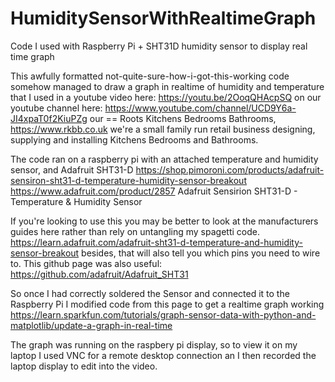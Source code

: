 # HumiditySensorWithRealtimeGraph
Code I used with Raspberry Pi + SHT31D humidity sensor to display real time graph

This awfully formatted not-quite-sure-how-i-got-this-working code somehow
managed to draw a graph in realtime of humidity and temperature that I used
in a youtube video here: https://youtu.be/2OoqQHAcpSQ
on our youtube channel here: https://www.youtube.com/channel/UCD9Y6a-JI4xpaT0f2KiuPZg
our == Roots Kitchens Bedrooms Bathrooms, https://www.rkbb.co.uk
we're a small family run retail business designing, supplying and installing
Kitchens Bedrooms and Bathrooms.

The code ran on a raspberry pi with an attached temperature and humidity
sensor, and Adafruit SHT31-D
https://shop.pimoroni.com/products/adafruit-sensiron-sht31-d-temperature-humidity-sensor-breakout
https://www.adafruit.com/product/2857 Adafruit Sensirion SHT31-D - Temperature & Humidity Sensor

If you're looking to use this you may be better to look at the manufacturers
guides here rather than rely on untangling my spagetti code.
https://learn.adafruit.com/adafruit-sht31-d-temperature-and-humidity-sensor-breakout
besides, that will also tell you which pins you need to wire to.  This github page
was also useful:
https://github.com/adafruit/Adafruit_SHT31

So once I had correctly soldered the Sensor and connected it to the Raspberry
Pi I modified code from this page to get a realtime graph working
https://learn.sparkfun.com/tutorials/graph-sensor-data-with-python-and-matplotlib/update-a-graph-in-real-time

The graph was running on the raspbery pi display, so to view it on my laptop
I used VNC for a remote desktop connection an I then recorded the laptop
display to edit into the video.
